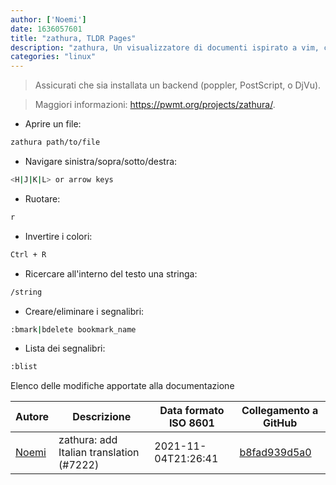 ```yaml
---
author: ['Noemi']
date: 1636057601
title: "zathura, TLDR Pages"
description: "zathura, Un visualizzatore di documenti ispirato a vim, con una linea di comando integrata."
categories: "linux"
---
```

> Assicurati che sia installata un backend (poppler, PostScript, o DjVu).

> Maggiori informazioni: <https://pwmt.org/projects/zathura/>.

- Aprire un file:

```bash
zathura path/to/file
```

- Navigare sinistra/sopra/sotto/destra:

```bash
<H|J|K|L> or arrow keys
```

- Ruotare:

```bash
r
```

- Invertire i colori:

```bash
Ctrl + R
```

- Ricercare all'interno del testo una stringa:

```bash
/string
```

- Creare/eliminare i segnalibri:

```bash
:bmark|bdelete bookmark_name
```

- Lista dei segnalibri:

```bash
:blist
```
Elenco delle modifiche apportate alla documentazione


Autore | Descrizione | Data formato ISO 8601 | Collegamento a GitHub
------|-----|-----|-----
[Noemi](mailto:33022202+noemi3@users.noreply.github.com) | zathura: add Italian translation (#7222) | 2021-11-04T21:26:41 | [b8fad939d5a0](https://github.com/tldr-pages/tldr/commit/b8fad939d5a0b1b204834c659698cfb32e46339b)

